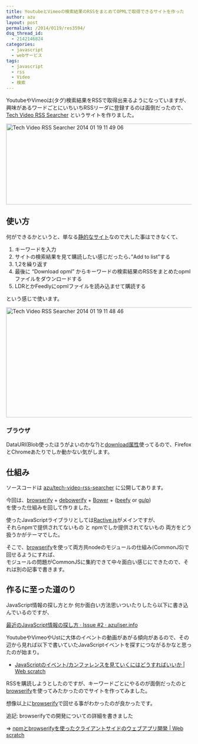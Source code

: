```yaml
---
title: YoutubeとVimeoの検索結果のRSSをまとめてOPMLで取得できるサイトを作った
author: azu
layout: post
permalink: /2014/0119/res3594/
dsq_thread_id:
  - 2142146824
categories:
  - javascript
  - webサービス
tags:
  - javascript
  - rss
  - Video
  - 検索
---
```

YoutubeやVimeoは(タグ)検索結果をRSSで取得出来るようになっていますが、  
興味があるワードごとにいちいちRSSリーダに登録するのは面倒だったので、  
[Tech Video RSS Searcher][1] というサイトを作りました。

[<img src="http://efcl.info/wp-content/uploads/2014/01/Tech-Video-RSS-Searcher-2014-01-19-11-49-06.jpg" alt="Tech Video RSS Searcher 2014 01 19 11 49 06" title="Tech Video RSS Searcher 2014-01-19 11-49-06.jpg" border="0" width="600" height="220" />][2]<span style='text-decoration:underline;'></span>

## 使い方

何ができるかというと、単なる[静的なサイト][3]なので大した事はできなくて、

1.  キーワードを入力
2.  サイトの検索結果を見て購読したい感じだったら、&#8221;Add to list&#8221;する
3.  1,2を繰り返す
4.  最後に &#8220;Download opml&#8221; からキーワードの検索結果のRSSをまとめたopmlファイルをダウンロードする
5.  LDRとかFeedlyにopmlファイルを読み込ませて購読する

という感じで使います。

<img src="http://efcl.info/wp-content/uploads/2014/01/Tech-Video-RSS-Searcher-2014-01-19-11-48-46.jpg" alt="Tech Video RSS Searcher 2014 01 19 11 48 46" title="Tech Video RSS Searcher 2014-01-19 11-48-46.jpg" border="0" width="600" height="299" />

### ブラウザ

DataURI(Blob使ったほうがよいのかな?)と[download属性][4]使ってるので、FirefoxとChromeあたりでしか動かない気がします。

## 仕組み

ソースコードは [azu/tech-video-rss-searcher][5] に公開してあります。

今回は、[browserify][6] + [debowerify][7] + [Bower][8] + ([beefy][9] or [gulp][10])  
を使った仕組みを回して作りました。

使ったJavaScriptライブラリとしては[Ractive.js][11]がメインですが、  
それらnpmで提供されてないもの と npmでしか提供されてないもの 両方をどう扱うかがテーマでした。

そこで、[browserify][6]を使って両方共nodeのモジュールの仕組み(CommonJS)で回せるようにすれば、  
モジュールの問題がCommonJSに集約できて中々面白い感じにできたので、それは別の記事で書きます。

## 作るに至った道のり

JavaScript情報の探し方とか 何か面白い方法思いついたりしたら以下に書き込んでいるのですが、

[最近のJavaScript情報の探し方 · Issue #2 · azu/jser.info][12]

YoutubeやVimeoやUstに大体のイベントの動画があがる傾向があるので、その辺から見れば以下で書いていたJavaScriptイベントを探すにつながるかなと思ったのが始まり。

*   [JavaScriptのイベント/カンファレンスを見ていくにはどうすればいいか | Web scratch][13]

RSSを購読しようとしたのですが、キーワードごとにやるのが面倒だったのと[browserify][6]を使ってみたかったのでサイトを作ってみました。

想像以上に[browserify][6]で回せる事がわかったのが良かったです。

追記: browserifyでの開発についての詳細を書きました

=> [npmとbrowserifyを使ったクライアントサイドのウェブアプリ開発 | Web scratch][14]

 [1]: http://azu.github.io/tech-video-rss-searcher/ "Tech Video RSS Searcher"
 [2]: http://azu.github.io/tech-video-rss-searcher/
 [3]: https://github.com/azu/tech-video-rss-searcher/
 [4]: http://caniuse.com/#feat=download
 [5]: https://github.com/azu/tech-video-rss-searcher/tree/gh-pages "azu/tech-video-rss-searcher"
 [6]: http://browserify.org/ "browserify"
 [7]: https://github.com/eugeneware/debowerify "debowerify"
 [8]: http://bower.io/ "Bower"
 [9]: https://github.com/chrisdickinson/beefy "beefy"
 [10]: https://github.com/gulpjs/gulp "gulp"
 [11]: http://www.ractivejs.org/ "Ractive.js"
 [12]: https://github.com/azu/jser.info/issues/2 "最近のJavaScript情報の探し方 · Issue #2 · azu/jser.info"
 [13]: http://efcl.info/2013/1008/res3450/ "JavaScriptのイベント/カンファレンスを見ていくにはどうすればいいか | Web scratch"
 [14]: http://efcl.info/2014/0120/res3605/ "npmとbrowserifyを使ったクライアントサイドのウェブアプリ開発 | Web scratch"
